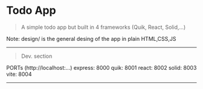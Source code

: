 # Todo App

> A simple todo app but built in 4 frameworks (Quik, React, Solid,...)

Note: design/ is the general desing of the app in plain HTML,CSS,JS

<hr>

> Dev. section

PORTs (http://localhost:...)
express: 8000
quik: 8001
react: 8002
solid: 8003
vite: 8004

<hr>
